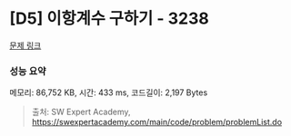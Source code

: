 # [D5] 이항계수 구하기 - 3238 

[문제 링크](https://swexpertacademy.com/main/code/problem/problemDetail.do?contestProbId=AWAe8zYKfUsDFAUw) 

### 성능 요약

메모리: 86,752 KB, 시간: 433 ms, 코드길이: 2,197 Bytes



> 출처: SW Expert Academy, https://swexpertacademy.com/main/code/problem/problemList.do